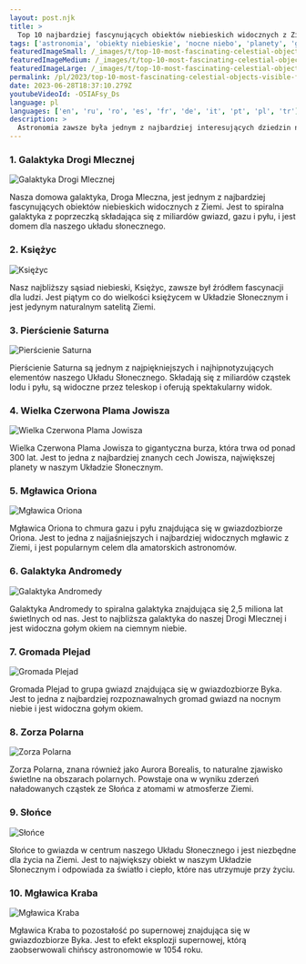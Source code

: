 ```yaml
---
layout: post.njk
title: >
  Top 10 najbardziej fascynujących obiektów niebieskich widocznych z Ziemi
tags: ['astronomia', 'obiekty niebieskie', 'nocne niebo', 'planety', 'gwiazdy']
featuredImageSmall: /_images/t/top-10-most-fascinating-celestial-objects-visible-from-earth-cover-pl-small.webp
featuredImageMedium: /_images/t/top-10-most-fascinating-celestial-objects-visible-from-earth-cover-pl-medium.webp
featuredImageLarge: /_images/t/top-10-most-fascinating-celestial-objects-visible-from-earth-cover-pl-large.webp
permalink: /pl/2023/top-10-most-fascinating-celestial-objects-visible-from-earth.html
date: 2023-06-28T18:37:10.279Z
youtubeVideoId: -O5IAFsy_Ds
language: pl
languages: ['en', 'ru', 'ro', 'es', 'fr', 'de', 'it', 'pt', 'pl', 'tr']
description: >
  Astronomia zawsze była jednym z najbardziej interesujących dziedzin nauki, i nie dziwi to. Od migoczących gwiazd na nocnym niebie do majestatycznych planet w naszym układzie słonecznym, nie brakuje fascynujących obiektów niebieskich do eksploracji. Oto 10 najbardziej fascynujących obiektów niebieskich, które Cię oczarują.
---
```


### 1. Galaktyka Drogi Mlecznej

![Galaktyka Drogi Mlecznej](/_images/3/39c6b64b2aae0636a087d6c38ef9a13d-medium.webp)

Nasza domowa galaktyka, Droga Mleczna, jest jednym z najbardziej fascynujących obiektów niebieskich widocznych z Ziemi. Jest to spiralna galaktyka z poprzeczką składająca się z miliardów gwiazd, gazu i pyłu, i jest domem dla naszego układu słonecznego.

### 2. Księżyc

![Księżyc](/_images/5/5e4e79fb40cf307b58dffb8fde53c975-medium.webp)

Nasz najbliższy sąsiad niebieski, Księżyc, zawsze był źródłem fascynacji dla ludzi. Jest piątym co do wielkości księżycem w Układzie Słonecznym i jest jedynym naturalnym satelitą Ziemi.

### 3. Pierścienie Saturna

![Pierścienie Saturna](/_images/4/4638cd87a485690168bc78a74a2cbde5-medium.webp)

Pierścienie Saturna są jednym z najpiękniejszych i najhipnotyzujących elementów naszego Układu Słonecznego. Składają się z miliardów cząstek lodu i pyłu, są widoczne przez teleskop i oferują spektakularny widok.

### 4. Wielka Czerwona Plama Jowisza

![Wielka Czerwona Plama Jowisza](/_images/0/0e5f644498e8b7bd7443cbd2ca5746ac-medium.webp)

Wielka Czerwona Plama Jowisza to gigantyczna burza, która trwa od ponad 300 lat. Jest to jedna z najbardziej znanych cech Jowisza, największej planety w naszym Układzie Słonecznym.

### 5. Mgławica Oriona

![Mgławica Oriona](/_images/5/503fd3dde324baf3f8c50052200dcc88-medium.webp)

Mgławica Oriona to chmura gazu i pyłu znajdująca się w gwiazdozbiorze Oriona. Jest to jedna z najjaśniejszych i najbardziej widocznych mgławic z Ziemi, i jest popularnym celem dla amatorskich astronomów.

### 6. Galaktyka Andromedy

![Galaktyka Andromedy](/_images/2/29168fbd1c9e4a8dba52c0f802acd1f6-medium.webp)

Galaktyka Andromedy to spiralna galaktyka znajdująca się 2,5 miliona lat świetlnych od nas. Jest to najbliższa galaktyka do naszej Drogi Mlecznej i jest widoczna gołym okiem na ciemnym niebie.

### 7. Gromada Plejad

![Gromada Plejad](/_images/d/db22475244269cf1e97f08efe6852a92-medium.webp)

Gromada Plejad to grupa gwiazd znajdująca się w gwiazdozbiorze Byka. Jest to jedna z najbardziej rozpoznawalnych gromad gwiazd na nocnym niebie i jest widoczna gołym okiem.

### 8. Zorza Polarna

![Zorza Polarna](/_images/a/adefee4f9a60019fac9dffb124d6a445-medium.webp)

Zorza Polarna, znana również jako Aurora Borealis, to naturalne zjawisko świetlne na obszarach polarnych. Powstaje ona w wyniku zderzeń naładowanych cząstek ze Słońca z atomami w atmosferze Ziemi.

### 9. Słońce

![Słońce](/_images/2/29c2c7e46ce9f21e63f83a4b01688f9d-medium.webp)

Słońce to gwiazda w centrum naszego Układu Słonecznego i jest niezbędne dla życia na Ziemi. Jest to największy obiekt w naszym Układzie Słonecznym i odpowiada za światło i ciepło, które nas utrzymuje przy życiu.

### 10. Mgławica Kraba

![Mgławica Kraba](/_images/2/2fcf6a9f2673ffb3823bb2ef5a154f57-medium.webp)

Mgławica Kraba to pozostałość po supernowej znajdująca się w gwiazdozbiorze Byka. Jest to efekt eksplozji supernowej, którą zaobserwowali chińscy astronomowie w 1054 roku.

